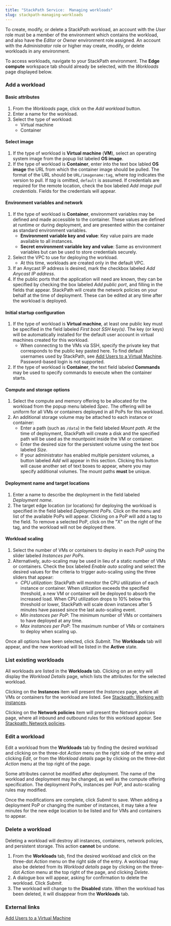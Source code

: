 ```yaml
---
title: "StackPath Service:  Managing workloads"
slug: stackpath-managing-workloads
---
```



<!-- General note:  UI changes have been made for hiding the optional attributes as well as for displaying the Anycast IP.  I need to go back and update the articles for these changes, both languages. -->

To create, modify, or delete a StackPath workload, an account with the *User* role must be a member of the environment which contains the workload, and also have the *Editor* or *Owner* environment role assigned.  An account with the *Administrator* role or higher may create, modify, or delete workloads in any environment.

To access workloads, navigate to your StackPath environment. The **Edge compute** workspace tab should already be selected, with the *Workloads* page displayed below.

### Add a workload

#### Basic attributes

1. From the *Workloads* page, click on the *Add workload* button.
1. Enter a name for the workload.
1. Select the type of workload:
   - Virtual machine
   - Container

#### Select image

1. If the type of workload is **Virtual machine** (**VM**), select an operating system image from the popup list labeled **OS image**.
1. If the type of workload is **Container**, enter into the text box labled **OS image** the URL from which the container image should be pulled.  The format of the URL should be `URL/imagename:tag`, where *tag* indicates the version to pull. If *tag* is omitted, `default` is assumed.  If credentials are required for the remote location, check the box labeled *Add image pull credentials*.  Fields for the credentials will appear.

#### Environment variables and network

1. If the type of workload is **Container**, environment variables may be defined and made accessible to the container.  These values are defined at runtime or during deployment, and are presented within the container as standard environment variables. <!-- The SP// docs seem to indicate that environment variables are available to both containers and to instances.  Also, how can multiple variables be defined in the Web UI? -->
   - **Environment variable key and value**:  Key value pairs are made available to all instances.  
   - **Secret environment variable key and value**: Same as environment variables but can be used to store credentials securely.
1. Select the VPC to use for deploying the workload.
   - At this time, workloads are created only in the default VPC.
1. If an Anycast IP address is desired, mark the checkbox labeled *Add Anycast IP address*.
1. If the public ports that the application will need are known, they can be specified by checking the box labeled *Add public port*, and filling in the fields that appear.  StackPath will create the network policies on your behalf at the time of deployment.  These can be edited at any time after the workload is deployed.

#### Initial startup configuration

1. If the type of workload is **Virtual machine**, at least one public key must be specified in the field labeled *First boot SSH key(s)*.  The key (or keys) will be automatically installed for the default user account in virtual machines created for this workload.
   - When connecting to the VMs via SSH, specify the private key that corresponds to the public key pasted here.  To find default usernames used by StackPath, see [Add Users to a Virtual Machine](https://support.stackpath.com/hc/en-us/articles/360025308732-Add-Users-to-a-Virtual-Machine).  Password-based login is not supported.
1. If the type of workload is **Container**, the text field labeled **Commands** may be used to specify commands to execute when the container starts. <!-- Docs say that multiple commands can be given, how are they separated, semi-colon? Comma-separated?  The API docs seem to indicate an array. -->

#### Compute and storage options

1. Select the compute and memory offering to be allocated for the workload from the popup menu labeled *Spec*.  The offering will be uniform for all VMs or containers deployed in all PoPs for this workload.
1. An additional storage volume may be attached to each instance or container:
   - Enter a path (such as `/data`) in the field labeled *Mount path*.  At the time of deployment, StackPath will create a disk and the specified path will be used as the mountpoint inside the VM or container.
   - Enter the desired size for the persistent volume using the text box labeled *Size*.
   - If your administrator has enabled multiple persistent volumes, a button labeled *Add* will appear in this section.  Clicking this button will cause another set of text boxes to appear, where you may specify additional volumes.  The mount paths **must** be unique.

#### Deployment name and target locations

1. Enter a name to describe the deployment in the field labeled *Deployment name*.
1. The target edge location (or locations) for deploying the workload is specified in the field labeled *Deployment PoPs*.  Click on the menu and list of the available PoPs will appear.  Clicking on a PoP will add a tag to the field.  To remove a selected PoP, click on the "X" on the right of the tag, and the workload will not be deployed there.

#### Workload scaling

1. Select the number of VMs or containers to deploy in each PoP using the slider labeled *Instances per PoPs*.
1. Alternatively, auto-scaling may be used in lieu of a static number of VMs or containers.  Check the box labeled *Enable auto scaling* and select the desired values for the criteria to trigger auto-scaling using the three sliders that appear:
   - *CPU utilization*: StackPath will monitor the CPU utilization of each instance or container.  When utilization exceeds the specified threshold, a new VM or container will be deployed to absorb the increased load.  When CPU utilization drops to 10% below this threshold or lower, StackPath will scale down instances after 5 minutes have passed since the last auto-scaling event.
   - *Min instances per PoP*: The minimum number of VMs or containers to have deployed at any time.
   - *Max instances per PoP*: The maximum number of VMs or containers to deploy when scaling up.

Once all options have been selected, click *Submit*. The **Workloads** tab will appear, and the new workload will be listed in the **Active** state.

### List existing workloads

All workloads are listed in the **Workloads** tab.  Clicking on an entry will display the *Workload Details* page, which lists the attributes for the selected workload.

Clicking on the **Instances** item will present the *Instances* page, where all VMs or containers for the workload are listed.  See [Stackpath: Working with instances](stackpath-working-with-instances.md).

Clicking on the **Network policies** item will present the *Network policies* page, where all inbound and outbound rules for this workload appear.  See [Stackpath: Network policies](stackpath-network-policies.md).

### Edit a workload

Edit a workload from the **Workloads** tab by finding the desired workload and clicking on the three-dot *Action* menu on the right side of the entry and clicking *Edit*, or from the *Workload details* page by clicking on the three-dot *Action* menu at the top right of the page.

Some attributes cannot be modified after deployment. The name of the workload and deployment may be changed, as well as the compute offering specification.  The deployment PoPs, instances per PoP, and auto-scaling rules may modified.

Once the modifications are complete, click *Submit* to save.  When adding a deployment PoP or changing the number of instances, it may take a few minutes for the new edge location to be listed and for VMs and containers to appear.

### Delete a workload

Deleting a workload will destroy all instances, containers, network policies, and persistent storage.  This action **cannot** be undone.

1. From the **Workloads** tab, find the desired workload and click on the three-dot *Action* menu on the right side of the entry.  A workload may also be deleted from its *Workload details* page by clicking on the three-dot *Action* menu at the top right of the page, and clicking *Delete*.
1. A dialogue box will appear, asking for confirmation to delete the workload.  Click *Submit*.
1. The workload will change to the **Disabled** state.  When the workload has been deleted, it will disappear from the **Workloads** tab.

### External links

[Add Users to a Virtual Machine](https://support.stackpath.com/hc/en-us/articles/360025308732-Add-Users-to-a-Virtual-Machine)
